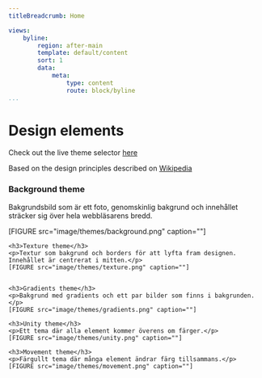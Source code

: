 ```yaml
---
titleBreadcrumb: Home

views:
    byline:
        region: after-main
        template: default/content
        sort: 1
        data:
            meta:
                type: content
                route: block/byline
...
```


Design elements
===============================
Check out the live theme selector <a href="theme-selector">here</a>
<p>Based on the design principles described on <a href="https://en.wikipedia.org/wiki/Visual_design_elements_and_principles">Wikipedia</a></p>

<div class="themes-article">
    <h3>Background theme</h3>
    <p>Bakgrundsbild som är ett foto, genomskinlig bakgrund och innehållet sträcker sig över hela webbläsarens bredd.</p>
    [FIGURE src="image/themes/background.png" caption=""]

    <h3>Texture theme</h3>
    <p>Textur som bakgrund och borders för att lyfta fram designen. Innehållet är centrerat i mitten.</p>
    [FIGURE src="image/themes/texture.png" caption=""]


    <h3>Gradients theme</h3>
    <p>Bakgrund med gradients och ett par bilder som finns i bakgrunden.</p>
    [FIGURE src="image/themes/gradients.png" caption=""]

    <h3>Unity theme</h3>
    <p>Ett tema där alla element kommer överens om färger.</p>
    [FIGURE src="image/themes/unity.png" caption=""]

    <h3>Movement theme</h3>
    <p>Färgullt tema där många element ändrar färg tillsammans.</p>
    [FIGURE src="image/themes/movement.png" caption=""]

</div>
